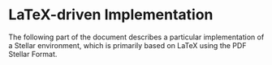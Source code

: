 # LaTeX-driven Implementation

The following part of the document describes a particular implementation of a Stellar environment, which is primarily based on LaTeX using the PDF Stellar Format.